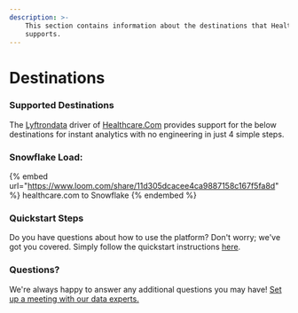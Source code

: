 ```yaml
---
description: >-
    This section contains information about the destinations that Healthcare.Com
    supports.
---
```


# Destinations

### Supported Destinations

The [Lyftrondata](https://www.lyftrondata.com/) driver of [Healthcare.Com](https://www.lyftrondata.com/integration/healthcare.com/) provides support for the below destinations for instant analytics with no engineering in just 4 simple steps.

### Snowflake Load:

{% embed url="https://www.loom.com/share/11d305dcacee4ca9887158c167f5fa8d" %}
healthcare.com to Snowflake
{% endembed %}

### Quickstart Steps

Do you have questions about how to use the platform? Don't worry; we've got you covered. Simply follow the quickstart instructions [here](../../../quickstart-steps.md).

### Questions? <a href="#questions" id="questions"></a>

We're always happy to answer any additional questions you may have! [Set up a meeting with our data experts.](https://www.lyftrondata.com/book-a-meeting/)
